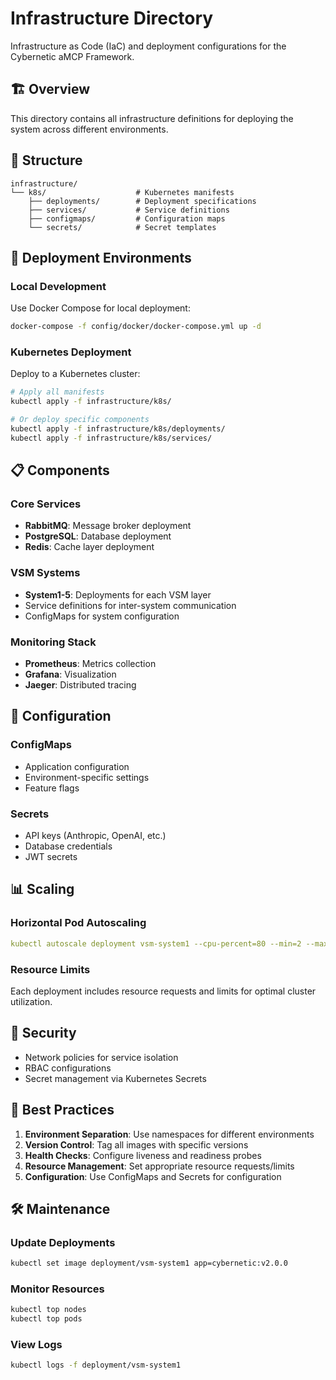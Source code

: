 # Infrastructure Directory

Infrastructure as Code (IaC) and deployment configurations for the Cybernetic aMCP Framework.

## 🏗️ Overview

This directory contains all infrastructure definitions for deploying the system across different environments.

## 📁 Structure

```
infrastructure/
└── k8s/                    # Kubernetes manifests
    ├── deployments/        # Deployment specifications
    ├── services/           # Service definitions
    ├── configmaps/         # Configuration maps
    └── secrets/            # Secret templates
```

## 🚀 Deployment Environments

### Local Development
Use Docker Compose for local deployment:
```bash
docker-compose -f config/docker/docker-compose.yml up -d
```

### Kubernetes Deployment
Deploy to a Kubernetes cluster:
```bash
# Apply all manifests
kubectl apply -f infrastructure/k8s/

# Or deploy specific components
kubectl apply -f infrastructure/k8s/deployments/
kubectl apply -f infrastructure/k8s/services/
```

## 📋 Components

### Core Services
- **RabbitMQ**: Message broker deployment
- **PostgreSQL**: Database deployment
- **Redis**: Cache layer deployment

### VSM Systems
- **System1-5**: Deployments for each VSM layer
- Service definitions for inter-system communication
- ConfigMaps for system configuration

### Monitoring Stack
- **Prometheus**: Metrics collection
- **Grafana**: Visualization
- **Jaeger**: Distributed tracing

## 🔧 Configuration

### ConfigMaps
- Application configuration
- Environment-specific settings
- Feature flags

### Secrets
- API keys (Anthropic, OpenAI, etc.)
- Database credentials
- JWT secrets

## 📊 Scaling

### Horizontal Pod Autoscaling
```yaml
kubectl autoscale deployment vsm-system1 --cpu-percent=80 --min=2 --max=10
```

### Resource Limits
Each deployment includes resource requests and limits for optimal cluster utilization.

## 🔐 Security

- Network policies for service isolation
- RBAC configurations
- Secret management via Kubernetes Secrets

## 📝 Best Practices

1. **Environment Separation**: Use namespaces for different environments
2. **Version Control**: Tag all images with specific versions
3. **Health Checks**: Configure liveness and readiness probes
4. **Resource Management**: Set appropriate resource requests/limits
5. **Configuration**: Use ConfigMaps and Secrets for configuration

## 🛠️ Maintenance

### Update Deployments
```bash
kubectl set image deployment/vsm-system1 app=cybernetic:v2.0.0
```

### Monitor Resources
```bash
kubectl top nodes
kubectl top pods
```

### View Logs
```bash
kubectl logs -f deployment/vsm-system1
```